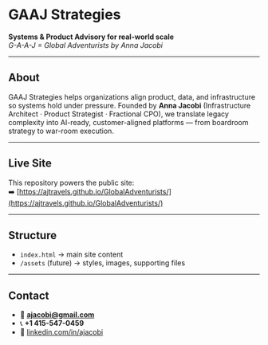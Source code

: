 # GAAJ Strategies

**Systems & Product Advisory for real-world scale**  
_G-A-A-J = Global Adventurists by Anna Jacobi_

---

## About
GAAJ Strategies helps organizations align product, data, and infrastructure so systems hold under pressure. Founded by **Anna Jacobi** (Infrastructure Architect · Product Strategist · Fractional CPO), we translate legacy complexity into AI-ready, customer-aligned platforms — from boardroom strategy to war-room execution.

---

## Live Site
This repository powers the public site:  
➡️ [https://ajtravels.github.io/GlobalAdventurists/](https://ajtravels.github.io/GlobalAdventurists/)

---

## Structure
- `index.html` → main site content
- `/assets` (future) → styles, images, supporting files

---

## Contact
- 📧 **ajacobi@gmail.com**  
- 📞 **+1 415-547-0459**  
- 🔗 [linkedin.com/in/ajacobi](https://www.linkedin.com/in/ajacobi)
